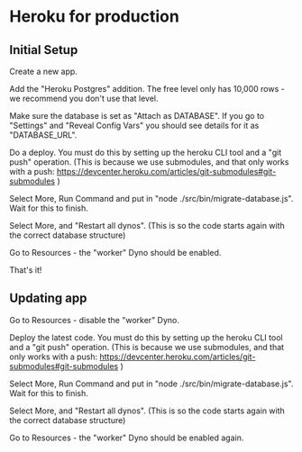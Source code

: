 # Heroku for production

## Initial Setup

Create a new app.

Add the "Heroku Postgres" addition. The free level only has 10,000 rows - we recommend you don't use that level.

Make sure the database is set as "Attach as DATABASE". 
If you go to "Settings" and "Reveal Config Vars" you should see details for it as "DATABASE_URL".

Do a deploy. You must do this by setting up the heroku CLI tool and a "git push" operation.
(This is because we use submodules, and that only works with a push: https://devcenter.heroku.com/articles/git-submodules#git-submodules )

Select More, Run Command and put in "node ./src/bin/migrate-database.js". Wait for this to finish.

Select More, and "Restart all dynos". (This is so the code starts again with the correct database structure)

Go to Resources - the "worker" Dyno should be enabled.

That's it!

## Updating app

Go to Resources - disable the "worker" Dyno.

Deploy the latest code. You must do this by setting up the heroku CLI tool and a "git push" operation.
(This is because we use submodules, and that only works with a push: https://devcenter.heroku.com/articles/git-submodules#git-submodules )

Select More, Run Command and put in "node ./src/bin/migrate-database.js". Wait for this to finish.

Select More, and "Restart all dynos". (This is so the code starts again with the correct database structure)

Go to Resources - the "worker" Dyno should be enabled again.

